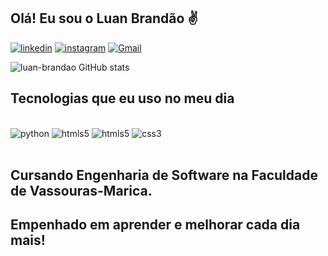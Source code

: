 ## Olá! Eu sou o Luan Brandão ✌️

[![linkedin](https://img.shields.io/badge/LinkedIn-0077B5?style=for-the-badge&logo=linkedin&logoColor=white)](https://www.linkedin.com/in/luan-brandao-a343b224b/)
[![instagram](https://img.shields.io/badge/Instagram-E4405F?style=for-the-badge&logo=instagram&logoColor=white)](https://www.instagram.com/luan_.brandao/)
[![Gmail](https://img.shields.io/badge/Gmail-D14836?style=for-the-badge&logo=gmail&logoColor=white)](brandaoluan506@gmail.com)

![luan-brandao GitHub stats](https://github-readme-stats.vercel.app/api?username=luan-brandao&show_icons=true&theme=dracula)

## Tecnologias que eu uso no meu dia 

<div style="display: inline_block"><br/>
    <img align center alt="python" src="https://img.shields.io/badge/Python-3776AB?style=for-the-badge&logo=python&logoColor=white"/> 
    <img align center alt="htmls5" src="https://img.shields.io/badge/HTML5-E34F26?style=for-the-badge&logo=html5&logoColor=white"/>
    <img align center alt="htmls5" src="https://img.shields.io/badge/JavaScript-323330?style=for-the-badge&logo=javascript&logoColor=F7DF1E"/>
    <img align center alt="css3" src="https://img.shields.io/badge/CSS3-1572B6?style=for-the-badge&logo=css3&logoColor=white"/>
</div><br/>

## Cursando Engenharia de Software na Faculdade de Vassouras-Marica.
## Empenhado em aprender e melhorar cada dia mais!
